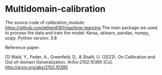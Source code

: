 # Multidomain-calibration

The source code of calibration_module: https://github.com/ethen8181/machine-learning
The main package we used to process the data and train the model: Keras, sklearn, pandas, numpy, scipy.
Python version: 3.8

Reference paper:

[1] Wald, Y., Feder, A., Greenfeld, D., & Shalit, U. (2022). On Calibration and Out-of-domain Generalization. ArXiv:2102.10395 [Cs]. http://arxiv.org/abs/2102.10395
